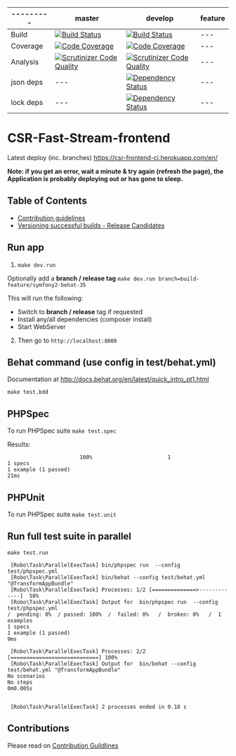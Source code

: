| --------- | master | develop | feature |
| --------- | ------ | ------- | ------- |
| Build     | [![Build Status](https://travis-ci.org/TransformCore/CSR-Fast-Stream-frontend.svg?branch=master)](https://travis-ci.org/TransformCore/CSR-Fast-Stream-frontend) | [![Build Status](https://travis-ci.org/TransformCore/CSR-Fast-Stream-frontend.svg?branch=develop)](https://travis-ci.org/TransformCore/CSR-Fast-Stream-frontend) | --- |
| Coverage  | [![Code Coverage](https://scrutinizer-ci.com/g/TransformCore/CSR-Fast-Stream-frontend/badges/coverage.png?b=master)](https://scrutinizer-ci.com/g/TransformCore/CSR-Fast-Stream-frontend/?branch=master) | [![Code Coverage](https://scrutinizer-ci.com/g/TransformCore/CSR-Fast-Stream-frontend/badges/coverage.png?b=develop)](https://scrutinizer-ci.com/g/TransformCore/CSR-Fast-Stream-frontend/?branch=develop) | --- |
| Analysis  | [![Scrutinizer Code Quality](https://scrutinizer-ci.com/g/TransformCore/CSR-Fast-Stream-frontend/badges/quality-score.png?b=master)](https://scrutinizer-ci.com/g/TransformCore/CSR-Fast-Stream-frontend/?branch=master) | [![Scrutinizer Code Quality](https://scrutinizer-ci.com/g/TransformCore/CSR-Fast-Stream-frontend/badges/quality-score.png?b=develop)](https://scrutinizer-ci.com/g/TransformCore/CSR-Fast-Stream-frontend/?branch=develop) | --- |
| json deps | --- | [![Dependency Status](https://www.versioneye.com/user/projects/548074486c47671a210004a1/badge.svg?style=flat)](https://www.versioneye.com/user/projects/548074486c47671a210004a1) | --- |
| lock deps | --- | [![Dependency Status](https://www.versioneye.com/user/projects/548074516c476712ab000379/badge.svg?style=flat)](https://www.versioneye.com/user/projects/548074516c476712ab000379) | --- |

# CSR-Fast-Stream-frontend

Latest deploy (inc. branches) https://csr-frontend-ci.herokuapp.com/en/

**Note: if you get an error, wait a minute & try again (refresh the page), the Application is probably deploying out or has gone to sleep.**

## Table of Contents

* [Contribution guidelines](/CONTRIBUTING.md)
* [Versioning successful builds - Release Candidates](/doc/Versioning.md)

## Run app

1. `make dev.run`

Optionally add a **branch / release tag** `make dev.run branch=build-feature/symfony2-behat-35`

This will run the following:
* Switch to **branch / release** tag if requested
* Install any/all dependencies (composer install)
* Start WebServer

2. Then go to `http://localhost:8000`


## Behat command (use config in test/behat.yml)

Documentation at http://docs.behat.org/en/latest/quick_intro_pt1.html

```
make test.bdd
```

## PHPSpec

To run PHPSpec suite `make test.spec`

Results:
```
                       100%                        1
1 specs
1 example (1 passed)
21ms
```

## PHPUnit

To run PHPSpec suite `make test.unit`

## Run full test suite in parallel

```
make test.run
```

```
 [Robo\Task\ParallelExecTask] bin/phpspec run  --config test/phpspec.yml
 [Robo\Task\ParallelExecTask] bin/behat --config test/behat.yml "@TransformAppBundle"
 [Robo\Task\ParallelExecTask] Processes: 1/2 [==============>-------------]  50%
 [Robo\Task\ParallelExecTask] Output for  bin/phpspec run  --config test/phpspec.yml 
/  pending: 0%  / passed: 100%  /  failed: 0%   /  broken: 0%   /  1 examples
1 specs
1 example (1 passed)
9ms

 [Robo\Task\ParallelExecTask] Processes: 2/2 [============================] 100%
 [Robo\Task\ParallelExecTask] Output for  bin/behat --config test/behat.yml "@TransformAppBundle" 
No scenarios
No steps
0m0.005s


 [Robo\Task\ParallelExecTask] 2 processes ended in 0.18 s
```

## Contributions

Please read on [Contribution Guildlines](/CONTRIBUTING.md)
